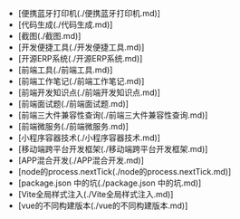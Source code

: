 - [便携蓝牙打印机(./便携蓝牙打印机.md)]
- [代码生成(./代码生成.md)]
- [截图(./截图.md)]
- [开发便捷工具(./开发便捷工具.md)]
- [开源ERP系统(./开源ERP系统.md)]
- [前端工具(./前端工具.md)]
- [前端工作笔记(./前端工作笔记.md)]
- [前端开发知识点(./前端开发知识点.md)]
- [前端面试题(./前端面试题.md)]
- [前端三大件兼容性查询(./前端三大件兼容性查询.md)]
- [前端微服务(./前端微服务.md)]
- [小程序容器技术(./小程序容器技术.md)]
- [移动端跨平台开发框架(./移动端跨平台开发框架.md)]
- [APP混合开发(./APP混合开发.md)]
- [node的process.nextTick(./node的process.nextTick.md)]
- [package.json 中的坑(./package.json 中的坑.md)]
- [Vite全局样式注入(./Vite全局样式注入.md)]
- [vue的不同构建版本(./vue的不同构建版本.md)]
